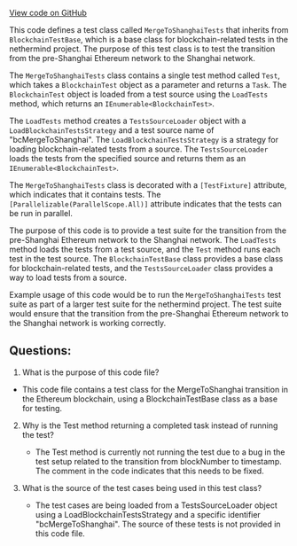 [View code on GitHub](https://github.com/nethermindeth/nethermind/Ethereum.Transition.Test/MergeToShanghaiTests.cs)

This code defines a test class called `MergeToShanghaiTests` that inherits from `BlockchainTestBase`, which is a base class for blockchain-related tests in the nethermind project. The purpose of this test class is to test the transition from the pre-Shanghai Ethereum network to the Shanghai network. 

The `MergeToShanghaiTests` class contains a single test method called `Test`, which takes a `BlockchainTest` object as a parameter and returns a `Task`. The `BlockchainTest` object is loaded from a test source using the `LoadTests` method, which returns an `IEnumerable<BlockchainTest>`.

The `LoadTests` method creates a `TestsSourceLoader` object with a `LoadBlockchainTestsStrategy` and a test source name of "bcMergeToShanghai". The `LoadBlockchainTestsStrategy` is a strategy for loading blockchain-related tests from a source. The `TestsSourceLoader` loads the tests from the specified source and returns them as an `IEnumerable<BlockchainTest>`.

The `MergeToShanghaiTests` class is decorated with a `[TestFixture]` attribute, which indicates that it contains tests. The `[Parallelizable(ParallelScope.All)]` attribute indicates that the tests can be run in parallel.

The purpose of this code is to provide a test suite for the transition from the pre-Shanghai Ethereum network to the Shanghai network. The `LoadTests` method loads the tests from a test source, and the `Test` method runs each test in the test source. The `BlockchainTestBase` class provides a base class for blockchain-related tests, and the `TestsSourceLoader` class provides a way to load tests from a source. 

Example usage of this code would be to run the `MergeToShanghaiTests` test suite as part of a larger test suite for the nethermind project. The test suite would ensure that the transition from the pre-Shanghai Ethereum network to the Shanghai network is working correctly.
## Questions: 
 1. What is the purpose of this code file?
   - This code file contains a test class for the MergeToShanghai transition in the Ethereum blockchain, using a BlockchainTestBase class as a base for testing.

2. Why is the Test method returning a completed task instead of running the test?
   - The Test method is currently not running the test due to a bug in the test setup related to the transition from blockNumber to timestamp. The comment in the code indicates that this needs to be fixed.

3. What is the source of the test cases being used in this test class?
   - The test cases are being loaded from a TestsSourceLoader object using a LoadBlockchainTestsStrategy and a specific identifier "bcMergeToShanghai". The source of these tests is not provided in this code file.